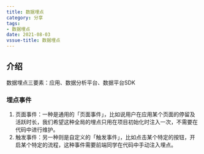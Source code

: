 ```yaml
---
title: 数据埋点
category: 分享
tags:
- 数据埋点
date: 2021-08-03
vssue-title: 数据埋点
---
```


## 介绍

数据埋点三要素：应用、数据分析平台、数据平台SDK

### 埋点事件

1. 页面事件：一种是通用的「页面事件」，比如说用户在应用某个页面的停留及活跃时长，我们希望这种全局的埋点只用在项目初始化时注入一次，不需要在代码中进行维护。
2. 触发事件：另一种则是自定义的「触发事件」，比如点击某个特定的按钮，开启某个特定的流程，这种事件需要前端同学在代码中手动注入埋点。

